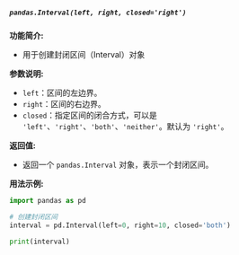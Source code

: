 ##### `pandas.Interval(left, right, closed='right')`
**功能简介:**
- 用于创建封闭区间（Interval）对象

**参数说明:**
- `left`：区间的左边界。
- `right`：区间的右边界。
- `closed`：指定区间的闭合方式，可以是 `'left'`、`'right'`、`'both'`、`'neither'`。默认为 `'right'`。

**返回值:**
- 返回一个 `pandas.Interval` 对象，表示一个封闭区间。

**用法示例:**
```python
import pandas as pd

# 创建封闭区间
interval = pd.Interval(left=0, right=10, closed='both')

print(interval)
```
